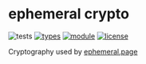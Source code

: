 # ephemeral crypto
![tests](https://github.com/nichoth/ephemeral-crypto/actions/workflows/nodejs.yml/badge.svg?style=flat-square)
[![types](https://img.shields.io/npm/types/@nichoth/ephemeral-crypto?style=flat-square)](README.md)
[![module](https://img.shields.io/badge/module-ESM%2FCJS-blue?style=flat-square)](README.md)
[![license](https://img.shields.io/badge/license-MIT-brightgreen.svg?style=flat-square)](LICENSE)

Cryptography used by [ephemeral.page](https://ephemeral.page/)
